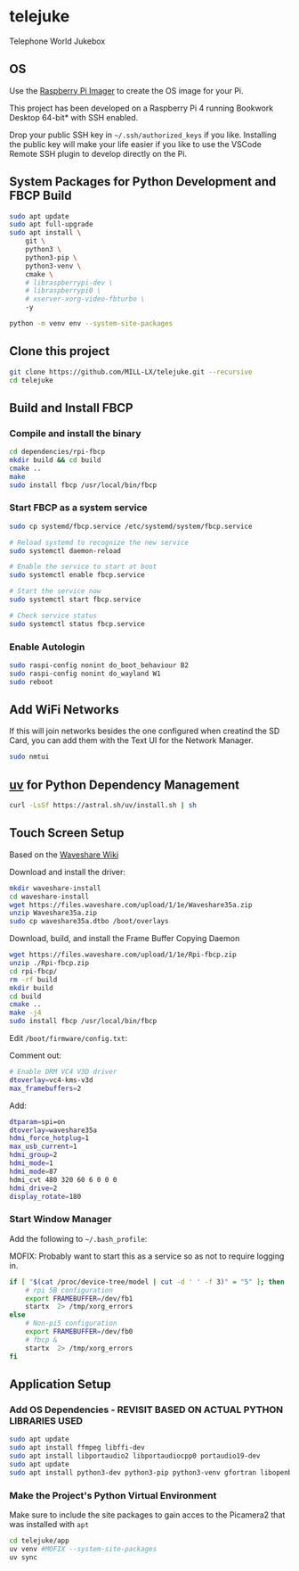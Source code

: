 # telejuke

Telephone World Jukebox

## OS

Use the [Raspberry Pi Imager](https://www.raspberrypi.com/software/) to create the OS image for your Pi.

This project has been developed on a Raspberry Pi 4 running Bookwork Desktop 64-bit* with SSH enabled.

Drop your public SSH key in ```~/.ssh/authorized_keys``` if you like. Installing the public key will make your life easier if you like to use the VSCode Remote SSH plugin to develop directly on the Pi.

## System Packages for Python Development and FBCP Build

```bash
sudo apt update
sudo apt full-upgrade
sudo apt install \
    git \
    python3 \
    python3-pip \
    python3-venv \
    cmake \
    # libraspberrypi-dev \
    # libraspberrypi0 \
    # xserver-xorg-video-fbturbo \
    -y

python -m venv env --system-site-packages
```

## Clone this project

```bash
git clone https://github.com/MILL-LX/telejuke.git --recursive
cd telejuke
```

## Build and Install FBCP

### Compile and install the binary

```bash
cd dependencies/rpi-fbcp
mkdir build && cd build
cmake ..
make
sudo install fbcp /usr/local/bin/fbcp
```

### Start FBCP as a system service

```bash
sudo cp systemd/fbcp.service /etc/systemd/system/fbcp.service

# Reload systemd to recognize the new service
sudo systemctl daemon-reload

# Enable the service to start at boot
sudo systemctl enable fbcp.service

# Start the service now
sudo systemctl start fbcp.service

# Check service status
sudo systemctl status fbcp.service
```

### Enable Autologin

```bash
sudo raspi-config nonint do_boot_behaviour B2
sudo raspi-config nonint do_wayland W1
sudo reboot
```

## Add WiFi Networks

If this will join networks besides the one configured when creatind the SD Card, you can add them with the Text UI for the Network Manager.

```bash
sudo nmtui
```

## [uv](https://github.com/astral-sh/uv) for Python Dependency Management

```bash
curl -LsSf https://astral.sh/uv/install.sh | sh
```

## Touch Screen Setup

Based on the [Waveshare Wiki](https://www.waveshare.com/wiki/3.5inch_RPi_LCD_(A)_Manual_Configuration#For_Raspberry_Pi_4_.26_Raspberry_Pi_5)

Download and install the driver:

```bash
mkdir waveshare-install
cd waveshare-install
wget https://files.waveshare.com/upload/1/1e/Waveshare35a.zip
unzip Waveshare35a.zip
sudo cp waveshare35a.dtbo /boot/overlays
```

Download, build, and install the Frame Buffer Copying Daemon

```bash
wget https://files.waveshare.com/upload/1/1e/Rpi-fbcp.zip
unzip ./Rpi-fbcp.zip
cd rpi-fbcp/
rm -rf build
mkdir build
cd build
cmake ..
make -j4
sudo install fbcp /usr/local/bin/fbcp
```

Edit `/boot/firmware/config.txt`:

Comment out:

```bash
# Enable DRM VC4 V3D driver
dtoverlay=vc4-kms-v3d
max_framebuffers=2
```

Add:

```bash
dtparam=spi=on
dtoverlay=waveshare35a
hdmi_force_hotplug=1
max_usb_current=1
hdmi_group=2
hdmi_mode=1
hdmi_mode=87
hdmi_cvt 480 320 60 6 0 0 0
hdmi_drive=2
display_rotate=180
```

### Start Window Manager

Add the following to `~/.bash_profile`:

MOFIX: Probably want to start this as a service so as not to require logging in.

```bash
if [ "$(cat /proc/device-tree/model | cut -d ' ' -f 3)" = "5" ]; then
    # rpi 5B configuration
    export FRAMEBUFFER=/dev/fb1
    startx  2> /tmp/xorg_errors
else
    # Non-pi5 configuration
    export FRAMEBUFFER=/dev/fb0
    # fbcp &
    startx  2> /tmp/xorg_errors
fi
```

## Application Setup

### Add OS Dependencies - REVISIT BASED ON ACTUAL PYTHON LIBRARIES USED

```bash
sudo apt update
sudo apt install ffmpeg libffi-dev
sudo apt install libportaudio2 libportaudiocpp0 portaudio19-dev
sudo apt update
sudo apt install python3-dev python3-pip python3-venv gfortran libopenblas-dev liblapack-dev build-essential meson ninja-build
```

### Make the Project's Python Virtual Environment

Make sure to include the site packages to gain acces to the Picamera2 that was installed with `apt`

```bash
cd telejuke/app
uv venv #MOFIX --system-site-packages
uv sync
```
